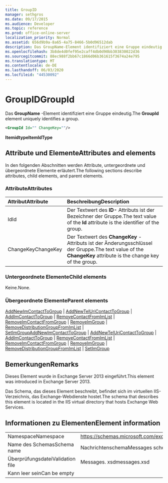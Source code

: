 ```yaml
---
title: GroupID
manager: sethgros
ms.date: 09/17/2015
ms.audience: Developer
ms.topic: reference
ms.prod: office-online-server
localization_priority: Normal
ms.assetid: 656d9b9a-8a65-4a75-8466-5b0d96512dab
description: Das GroupName-Element identifiziert eine Gruppe eindeutig.
ms.openlocfilehash: 3b8de4d0fef95e2caff4db0d90bb303830022d36
ms.sourcegitcommit: 88ec988f2bb67c1866d06b361615f3674a24e795
ms.translationtype: MT
ms.contentlocale: de-DE
ms.lasthandoff: 06/03/2020
ms.locfileid: "44530092"
---
```

# <a name="groupid"></a><span data-ttu-id="e06ec-103">GroupID</span><span class="sxs-lookup"><span data-stu-id="e06ec-103">GroupId</span></span>

<span data-ttu-id="e06ec-104">Das **GroupName** -Element identifiziert eine Gruppe eindeutig.</span><span class="sxs-lookup"><span data-stu-id="e06ec-104">The **GroupId** element uniquely identifies a group.</span></span> 
  
```XML
<GroupId Id="" ChangeKey=""/>
```

 <span data-ttu-id="e06ec-105">**Itemidtype**</span><span class="sxs-lookup"><span data-stu-id="e06ec-105">**ItemIdType**</span></span>
## <a name="attributes-and-elements"></a><span data-ttu-id="e06ec-106">Attribute und Elemente</span><span class="sxs-lookup"><span data-stu-id="e06ec-106">Attributes and elements</span></span>

<span data-ttu-id="e06ec-107">In den folgenden Abschnitten werden Attribute, untergeordnete und übergeordnete Elemente erläutert.</span><span class="sxs-lookup"><span data-stu-id="e06ec-107">The following sections describe attributes, child elements, and parent elements.</span></span>
  
### <a name="attributes"></a><span data-ttu-id="e06ec-108">Attribute</span><span class="sxs-lookup"><span data-stu-id="e06ec-108">Attributes</span></span>

|<span data-ttu-id="e06ec-109">**Attribut**</span><span class="sxs-lookup"><span data-stu-id="e06ec-109">**Attribute**</span></span>|<span data-ttu-id="e06ec-110">**Beschreibung**</span><span class="sxs-lookup"><span data-stu-id="e06ec-110">**Description**</span></span>|
|:-----|:-----|
|<span data-ttu-id="e06ec-111">Id</span><span class="sxs-lookup"><span data-stu-id="e06ec-111">Id</span></span>  <br/> |<span data-ttu-id="e06ec-112">Der Textwert des **ID-** Attributs ist der Bezeichner der Gruppe.</span><span class="sxs-lookup"><span data-stu-id="e06ec-112">The text value of the **Id** attribute is the identifier of the group.</span></span>  <br/> |
|<span data-ttu-id="e06ec-113">ChangeKey</span><span class="sxs-lookup"><span data-stu-id="e06ec-113">ChangeKey</span></span>  <br/> |<span data-ttu-id="e06ec-114">Der Textwert des **ChangeKey** -Attributs ist der Änderungsschlüssel der Gruppe.</span><span class="sxs-lookup"><span data-stu-id="e06ec-114">The text value of the **ChangeKey** attribute is the change key of the group.</span></span>  <br/> |
   
### <a name="child-elements"></a><span data-ttu-id="e06ec-115">Untergeordnete Elemente</span><span class="sxs-lookup"><span data-stu-id="e06ec-115">Child elements</span></span>

<span data-ttu-id="e06ec-116">Keine.</span><span class="sxs-lookup"><span data-stu-id="e06ec-116">None.</span></span>
  
### <a name="parent-elements"></a><span data-ttu-id="e06ec-117">Übergeordnete Elemente</span><span class="sxs-lookup"><span data-stu-id="e06ec-117">Parent elements</span></span>

<span data-ttu-id="e06ec-118">[AddNewImContactToGroup](addnewimcontacttogroup.md)  |  [AddNewTelUriContactToGroup](addnewteluricontacttogroup.md)  |  [AddImContactToGroup](addimcontacttogroup.md)  |  [RemoveContactFromImList](removecontactfromimlist.md)  |  [RemoveImContactFromGroup](removeimcontactfromgroup.md)  |  [RemoveImGroup](removeimgroup.md)  |  [RemoveDistributionGroupFromImList](removedistributiongroupfromimlist.md)  |  [SetImGroup](setimgroup.md)</span><span class="sxs-lookup"><span data-stu-id="e06ec-118">[AddNewImContactToGroup](addnewimcontacttogroup.md) | [AddNewTelUriContactToGroup](addnewteluricontacttogroup.md) | [AddImContactToGroup](addimcontacttogroup.md) | [RemoveContactFromImList](removecontactfromimlist.md) | [RemoveImContactFromGroup](removeimcontactfromgroup.md) | [RemoveImGroup](removeimgroup.md) | [RemoveDistributionGroupFromImList](removedistributiongroupfromimlist.md) | [SetImGroup](setimgroup.md)</span></span>
  
## <a name="remarks"></a><span data-ttu-id="e06ec-119">Bemerkungen</span><span class="sxs-lookup"><span data-stu-id="e06ec-119">Remarks</span></span>

<span data-ttu-id="e06ec-120">Dieses Element wurde in Exchange Server 2013 eingeführt.</span><span class="sxs-lookup"><span data-stu-id="e06ec-120">This element was introduced in Exchange Server 2013.</span></span>
  
<span data-ttu-id="e06ec-121">Das Schema, das dieses Element beschreibt, befindet sich im virtuellen IIS-Verzeichnis, das Exchange-Webdienste hostet.</span><span class="sxs-lookup"><span data-stu-id="e06ec-121">The schema that describes this element is located in the IIS virtual directory that hosts Exchange Web Services.</span></span>
  
## <a name="element-information"></a><span data-ttu-id="e06ec-122">Informationen zu Elementen</span><span class="sxs-lookup"><span data-stu-id="e06ec-122">Element information</span></span>

|||
|:-----|:-----|
|<span data-ttu-id="e06ec-123">Namespace</span><span class="sxs-lookup"><span data-stu-id="e06ec-123">Namespace</span></span>  <br/> |https://schemas.microsoft.com/exchange/services/2006/messages  <br/> |
|<span data-ttu-id="e06ec-124">Name des Schemas</span><span class="sxs-lookup"><span data-stu-id="e06ec-124">Schema name</span></span>  <br/> |<span data-ttu-id="e06ec-125">Nachrichtenschema</span><span class="sxs-lookup"><span data-stu-id="e06ec-125">Messages schema</span></span>  <br/> |
|<span data-ttu-id="e06ec-126">Überprüfungsdatei</span><span class="sxs-lookup"><span data-stu-id="e06ec-126">Validation file</span></span>  <br/> |<span data-ttu-id="e06ec-127">Messages. xsd</span><span class="sxs-lookup"><span data-stu-id="e06ec-127">messages.xsd</span></span>  <br/> |
|<span data-ttu-id="e06ec-128">Kann leer sein</span><span class="sxs-lookup"><span data-stu-id="e06ec-128">Can be empty</span></span>  <br/> ||
   

